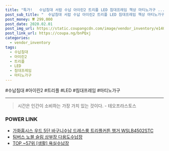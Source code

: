 ```yaml
--- 
title: "특가!   수납침대 서랍 수납 아이린2 트리플 LED 침대프레임 책상 마티노가구 ..." 
post_sub_title: "  수납침대 서랍 수납 아이린2 트리플 LED 침대프레임 책상 마티노가구 아이린 슈퍼싱글" 
post_money: ₩ 299,000 
post_date: 2020.02.01 
post_img_url: https://static.coupangcdn.com/image/vendor_inventory/e140/860972c00a5d2dbe5df8580243657d8a1895671ac500901fa10253cb8577.jpg 
post_link_url: https://coupa.ng/bnPQxj 
categories: 
  - vendor_inventory 
tags: 
  - 수납침대 
  - 아이린2 
  - 트리플 
  - LED 
  - 침대프레임 
  - 마티노가구 
--- 
```

  #수납침대 #아이린2 #트리플 #LED #침대프레임 #마티노가구 
<hr> 

> 시간은 인간이 소비하는 가장 가치 있는 것이다. - 테오프라스토스 


### POWER LINK

* <a href="https://blog.naver.com/santokki14/221784966249" target="_blank">가화홈시스 우드 5단 바구니수납 드레스룸 트리플커튼 행거 WSLB4502STC</a>
* <a href="https://blog.naver.com/santokki14/221781218058" target="_blank">팀버스 노블 슬림 상부장 다용도수납장</a>
* <a href="https://blog.naver.com/fasyy4321/221783278438" target="_blank"> TOP ~57위 [생활] 욕실수납장</a>
